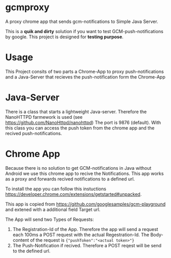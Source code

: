 # gcmproxy
A proxy chrome app that sends gcm-notifications to Simple Java Server. 

This is a **quik and dirty** solution if you want to test GCM-push-notifications by google. This project is designed for **testing purpose**.

# Usage 
This Project consits of two parts a Chrome-App to proxy push-notifications and a Java-Server that recieves the push-notification form the Chrome-App

# Java-Server
There is a class that starts a lightweight Java-server. Therefore the NanoHTTPD farmework is used (see https://github.com/NanoHttpd/nanohttpd)
The port is 9876 (default). With this class you can access the push token from the chrome app and the recived push-notifications. 

# Chrome App
Because there is no solution to get GCM-notifications in Java without Android we use this chrome app to recive the Notifications. This app works as a proxy and forwards recived notifications to a defined url.

To install the app you can follow this instuctions  https://developer.chrome.com/extensions/getstarted#unpacked.

This app is copied from https://github.com/googlesamples/gcm-playground and extened with a additional field Target url. 

The App will send two Types of Requests:

 1. The Registration-Id of the App. Therefore the app will send a request each 100ms a POST request with the actual Regestration-Id. The Body-content of the request is ```{"pushToken":"<actual token>"}```
 2. The Push-Notification if recived. Therefore a POST reqest will be send to the defined url.
 


  
 